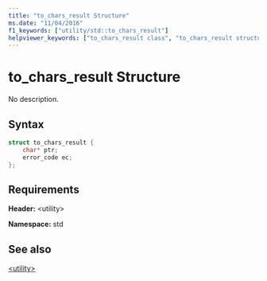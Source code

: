 ```yaml
---
title: "to_chars_result Structure"
ms.date: "11/04/2016"
f1_keywords: ["utility/std::to_chars_result"]
helpviewer_keywords: ["to_chars_result class", "to_chars_result structure"]
---
```

# to_chars_result Structure

No description.

## Syntax

```cpp
struct to_chars_result {
    char* ptr;
    error_code ec;
};
```

## Requirements

**Header:** \<utility>

**Namespace:** std

## See also

[\<utility>](../standard-library/utility.md)<br/>